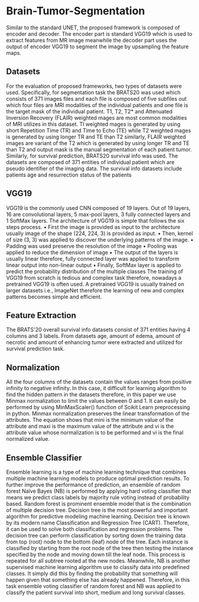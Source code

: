 # Brain-Tumor-Segmentation
Similar to the standard UNET, the proposed framework is composed of encoder and decoder. The encoder part is standard VGG19 which is used to extract features from MR image meanwhile the decoder part uses the output of encoder VGG19 to segment the image by upsampling the feature maps.
## Datasets
For the evaluation of proposed frameworks, two types of datasets were used. Specifically, for segmentation task the BRATS20 was used which consists of 371 images files and each file is composed of five subfiles out which four files are MRI modalities of the individual patients and one file is the target mask of the individual patient. T1, T2, T2* and Attenuated Inversion Recovery (FLAIR) weighted mages are most common modalities of MRI utilizes in this dataset. TI weighted mages is generated by using short Repetition Time (TR) and Time to Echo (TE) while T2 weighted mages is generated by using longer TR and TE than T2 similarly, FLAIR weighted images are variant of the T2 which is generated by using longer TR and TE than T2 and output mask is the manual segmentation of each patient tumor. Similarly, for survival prediction, BRATS20 survival info was used. The datasets are composed of 371 entities of individual patient which are pseudo identifier of the imaging data. The survival info datasets include patients age and resurrection status of the patients
## VGG19
VGG19 is the commonly used CNN composed of 19 layers. Out of 19 layers, 16 are convolutional layers, 5 max-pool layers, 3 fully connected layers and 1 SoftMax layers. The architecture of VGG19 is simple that follows the six steps process.
•	First the image is provided as input to the architecture usually image of the shape (224, 224, 3) is provided as input.
•	Then, kernel of size (3, 3) was applied to discover the underlying patterns of the image.
•	Padding was used preserve the resolution of the image
•	Pooling was applied to reduce the dimension of image
•	The output of the layers is usually linear therefore, fully connected layer was applied to transform linear output into non-linear output
•	Finally, SoftMax layer is applied to predict the probability distribution of the multiple classes
The training of VGG19 from scratch is tedious and complex task therefore, nowadays a pretrained VGG19 is often used. A pretrained VGG19 is usually trained on larger datasets i.e., ImageNet therefore the learning of new and complex patterns becomes simple and efficient.
## Feature Extraction
The BRATS'20 overall survival info datasets consist of 371 entities having 4 columns and 3 labels. From datasets age, amount of edema, amount of necrotic and amount of enhancing tumor were extracted and utilized for survival prediction task.
## Normalization
All the four columns of the datasets contain the values ranges from positive infinity to negative infinity. In this case, it difficult for learning algorithm to find the hidden pattern in the datasets therefore, in this paper we use Minmax normalization to limit the values between 0 and 1. It can easily be performed by using MinMaxScaler() function of Scikit Learn preprocessing in python. Minmax normalization preserves the linear transformation of the attributes. The equation shows that mini is the minimum value of the attribute and maxi is the maximum value of the attribute and vi is the attribute value whose normalization is to be performed and vi is the final normalized value.
## Ensemble Classifier
Ensemble learning is a type of machine learning technique that combines multiple machine learning models to produce optimal prediction results. To further improve the performance of prediction, an ensemble of random forest Naïve Bayes (NB) is performed by applying hard voting classifier that means we predict class labels by majority rule voting instead of probability based. Random forest is prominent ensemble model that is the combination of multiple decision tree. Decision tree is the most powerful and important algorithm for predictive modeling machine learning. Decision tree is known by its modern name Classification and Regression Tree (CART). Therefore, it can be used to solve both classification and regression problems. The decision tree can perform classification by sorting down the training data from top (root) node to the bottom (leaf) node of the tree. Each instance is classified by starting from the root node of the tree then testing the instance specified by the node and moving down till the leaf node. This process is repeated for all subtree rooted at the new nodes. Meanwhile, NB is another supervised machine learning algorithm use to classify data into predefined classes. It simply did this by finding the probability that something will happen given that something else has already happened. Therefore, in this task ensemble voting classifier of random forest and NB was applied to classify the patient survival into short, medium and long survival classes.
